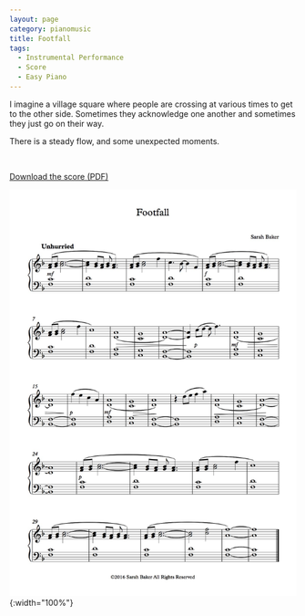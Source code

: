 ```yaml
---
layout: page
category: pianomusic
title: Footfall
tags:
  - Instrumental Performance
  - Score
  - Easy Piano
---
```


I imagine a village square where people are crossing at various times to get to the other side. Sometimes they acknowledge one another and sometimes they just go on their way.

There is a steady flow, and some unexpected moments.

&nbsp;

[Download the score (PDF)](/public/files/footfall.pdf)

![Footfall score example](/public/images/scores/footfall.jpg){:width="100%"}